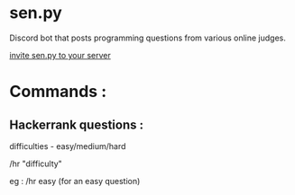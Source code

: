 # sen.py

Discord bot that posts programming questions from various online judges.

[invite sen.py to your server](https://discordapp.com/api/oauth2/authorize?client_id=527000752795680803&permissions=18432&scope=bot)

# Commands :

## Hackerrank questions :

difficulties - easy/medium/hard

/hr "difficulty"

eg : /hr easy (for an easy question)
